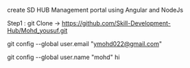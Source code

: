 create SD HUB Management portal using Angular and NodeJs

Step1 : git Clone -> https://github.com/Skill-Development-Hub/Mohd_yousuf.git

git config --global user.email "ymohd022@gmail.com"

git config --global user.name "mohd"
hi
